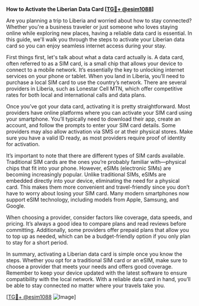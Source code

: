 **How to Activate the Liberian Data Card [[TG💪+ @esim1088](https://t.me/s/esim1088)]**

Are you planning a trip to Liberia and worried about how to stay connected? Whether you're a business traveler or just someone who loves staying online while exploring new places, having a reliable data card is essential. In this guide, we'll walk you through the steps to activate your Liberian data card so you can enjoy seamless internet access during your stay.

First things first, let's talk about what a data card actually is. A data card, often referred to as a SIM card, is a small chip that allows your device to connect to a mobile network. It’s essentially the key to unlocking internet services on your phone or tablet. When you land in Liberia, you’ll need to purchase a local SIM card to use the country’s network. There are several providers in Liberia, such as Lonestar Cell MTN, which offer competitive rates for both local and international calls and data plans.

Once you’ve got your data card, activating it is pretty straightforward. Most providers have online platforms where you can activate your SIM card using your smartphone. You’ll typically need to download their app, create an account, and follow the prompts to enter your SIM card details. Some providers may also allow activation via SMS or at their physical stores. Make sure you have a valid ID ready, as most providers require proof of identity for activation.

It’s important to note that there are different types of SIM cards available. Traditional SIM cards are the ones you’re probably familiar with—physical chips that fit into your phone. However, eSIMs (electronic SIMs) are becoming increasingly popular. Unlike traditional SIMs, eSIMs are embedded directly into your device, eliminating the need for a physical card. This makes them more convenient and travel-friendly since you don’t have to worry about losing your SIM card. Many modern smartphones now support eSIM technology, including models from Apple, Samsung, and Google.

When choosing a provider, consider factors like coverage, data speeds, and pricing. It’s always a good idea to compare plans and read reviews before committing. Additionally, some providers offer prepaid plans that allow you to top up as needed, which can be a budget-friendly option if you only plan to stay for a short period.

In summary, activating a Liberian data card is simple once you know the steps. Whether you opt for a traditional SIM card or an eSIM, make sure to choose a provider that meets your needs and offers good coverage. Remember to keep your device updated with the latest software to ensure compatibility with the local network. With a reliable data card in hand, you’ll be able to stay connected no matter where your travels take you.

[[TG💪+ @esim1088](https://t.me/s/esim1088) ![Image](https://i.postimg.cc/Y0z9fWf4/image.png)]